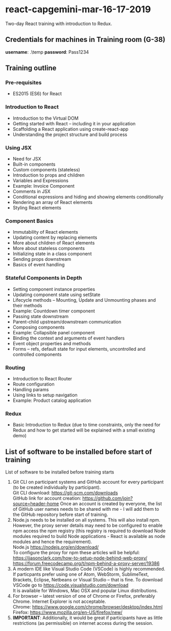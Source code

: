 # react-capgemini-mar-16-17-2019
Two-day React training with introduction to Redux.

## Credentials for machines in Training room (G-38)
__username__: .\temp
__password__: Pass1234

## Training outline
### Pre-requisites
- ES2015 (ES6) for React

### Introduction to React
- Introduction to the Virtual DOM
- Getting started with React – including it in your application
- Scaffolding a React application using create-react-app
- Understanding the project structure and build process

### Using JSX
- Need for JSX
- Built-in components
- Custom components (stateless)
- Introduction to props and children
- Variables and Expressions
- Example: Invoice Component
- Comments in JSX
- Conditional expressions and hiding and showing elements conditionally
- Rendering an array of React elements
- Styling React elements

### Component Basics
- Immutability of React elements
- Updating content by replacing elements
- More about children of React elements
- More about stateless components
- Initializing state in a class component
- Sending props downstream
- Basics of event handling

### Stateful Components in Depth
- Setting component instance properties
- Updating component state using setState
- Lifecycle methods – Mounting, Update and Unmounting phases and their methods
- Example: Countdown timer component
- Passing state downstream
- Parent-child upstream/downstream communication
- Composing components
- Example: Collapsible panel component
- Binding the context and arguments of event handlers
- Event object properties and methods
- Forms – refs, default state for input elements, uncontrolled and controlled components

### Routing
- Introduction to React Router
- Route configuration
- Handling params
- Using links to setup navigation
- Example: Product catalog application

### Redux
- Basic Introduction to Redux (due to time constraints, only the need for Redux and how to get started will be explained with a small existing demo)

## List of software to be installed before start of training
List of software to be installed before training starts
1.	Git CLI on participant systems and GitHub account for every participant (to be created individually by participant).  
Git CLI download: https://git-scm.com/downloads  
GitHub link for account creation: https://github.com/join?source=header-home
Once an account is created by everyone, the list of GitHub user names needs to be shared with me - I will add them to the GitHub repository before start of training.  
2.	Node.js needs to be installed on all systems. This will also install npm. However, the proxy server details may need to be configured to enable npm access the npm registry (this registry is required to download Node modules required to build Node applications - React is available as node modules and hence the requirement).  
Node.js https://nodejs.org/en/download/  
To configure the proxy for npm these articles will be helpful:  
https://jjasonclark.com/how-to-setup-node-behind-web-proxy/  
https://forum.freecodecamp.org/t/npm-behind-a-proxy-server/19386  
3.	A modern IDE like Visual Studio Code (VSCode) is highly recommended. If particpants prefer using one of Atom, WebStorm, SublimeText, Brackets, Eclipse, Netbeans or Visual Studio – that is fine. To download VSCode go to
https://code.visualstudio.com/download  
It is available for Windows, Mac OSX and popular Linux distributions.
4.	For browser – latest version of one of Chrome or Firefox, preferably Chrome. Internet Explorer is not acceptable.  
Chrome: https://www.google.com/chrome/browser/desktop/index.html  
Firefox: https://www.mozilla.org/en-US/firefox/new/  
5.	__IMPORTANT__: Additionally, it would be great if participants have as little restrictions (as permissible) on internet access during the session.
